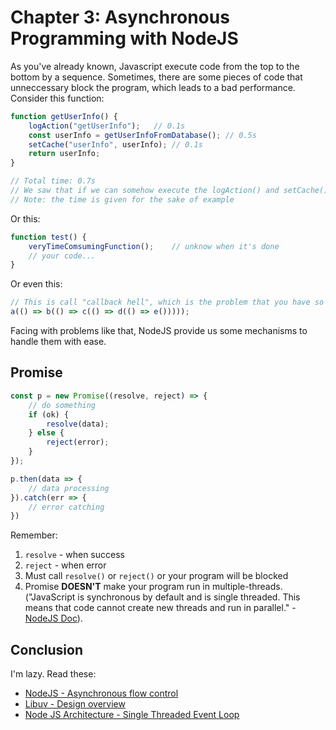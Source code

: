 # Chapter 3: Asynchronous Programming with NodeJS
As you've already known, Javascript execute code from the top to the bottom by a sequence. Sometimes, there are some pieces of code that unneccessary block the program, which leads to a bad performance. Consider this function:
```js
function getUserInfo() {
    logAction("getUserInfo");   // 0.1s
    const userInfo = getUserInfoFromDatabase(); // 0.5s
    setCache("userInfo", userInfo); // 0.1s
    return userInfo;
}

// Total time: 0.7s
// We saw that if we can somehow execute the logAction() and setCache() function somewhere else, we can reduce total time by 0.2s because those 2 functions does not affect how the function behave.
// Note: the time is given for the sake of example
```
Or this:
```js
function test() {
    veryTimeComsumingFunction();    // unknow when it's done
    // your code...
}
```
Or even this:
```js
// This is call "callback hell", which is the problem that you have so many callbacks and they are depends on each other.
a(() => b(() => c(() => d(() => e()))));
```
Facing with problems like that, NodeJS provide us some mechanisms to handle them with ease.
## Promise
```js
const p = new Promise((resolve, reject) => {
    // do something
    if (ok) {
        resolve(data);
    } else {
        reject(error);
    }
});

p.then(data => {
    // data processing
}).catch(err => {
    // error catching
})
```
Remember:
1. `resolve` - when success
2. `reject` - when error
3. Must call `resolve()` or `reject()` or your program will be blocked
4. Promise **DOESN'T** make your program run in multiple-threads. ("JavaScript is synchronous by default and is single threaded. This means that code cannot create new threads and run in parallel." - [NodeJS Doc](https://nodejs.org/en/learn/asynchronous-work/javascript-asynchronous-programming-and-callbacks)).

## Conclusion
I'm lazy. Read these:
* [NodeJS - Asynchronous flow control](https://nodejs.org/en/learn/asynchronous-work/asynchronous-flow-control)
* [Libuv - Design overview](https://docs.libuv.org/en/v1.x/design.html)
* [Node JS Architecture - Single Threaded Event Loop](https://www.digitalocean.com/community/tutorials/node-js-architecture-single-threaded-event-loop)